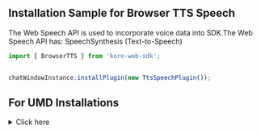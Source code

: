## Installation Sample for Browser TTS Speech

The Web Speech API is used to incorporate voice data into SDK.The Web Speech API has: SpeechSynthesis (Text-to-Speech)


```js
import { BrowserTTS } from 'kore-web-sdk';


chatWindowInstance.installPlugin(new TtsSpeechPlugin());
```

## For UMD Installations
<details>

 <summary>Click here</summary>
	<br>
  
  1. Include BrowserTTS_umd.ts in index.html

```js
<script  src="PATH_TO_FILE/BrowserTTS_umd.ts"></script>

```
2. Get plugin reference

```js
 var BrowserTTSPlugin=BrowserTTSPluginSDK.BrowserTTS;
```
3. Install plugin

```js
 chatWindowInstance.installPlugin(new BrowserTTSPlugin());
```
  
 </details>